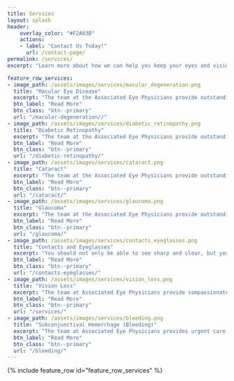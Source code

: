 ```yaml
---
title: Services
layout: splash
header:
    overlay_color: "#F2A83B"
    actions:
    - label: "Contact Us Today!"
      url: /contact-page/
permalink: /services/
excerpt: "Learn more about how we can help you keep your eyes and vision healthy"

feature_row_services:
- image_path: /assets/images/services/macular_degeneration.png
  title: "Macular Eye Disease"
  excerpt: "The team at the Associated Eye Physicians provide outstanding care for the diagnosis and treatment of Macular Degeneration."
  btn_label: "Read More"
  btn_class: "btn--primary" 
  url: "/macular-degeneration//"
- image_path: /assets/images/services/diabetic_retinopathy.png
  title: "Diabetic Retinopathy"
  excerpt: "The team at the Associated Eye Physicians provide outstanding care for the diagnosis and treatment of Diabetic Retinopathy."
  btn_label: "Read More"
  btn_class: "btn--primary" 
  url: "/diabetic-retinopathy/"
- image_path: /assets/images/services/cataract.png
  title: "Cataract"
  excerpt: "The team at the Associated Eye Physicians provide outstanding care for the diagnosis and treatment of Cataracts."
  btn_label: "Read More"
  btn_class: "btn--primary" 
  url: "/cataract/"
- image_path: /assets/images/services/glaucoma.png
  title: "Glaucoma"
  excerpt: "The team at the Associated Eye Physicians provide outstanding care for the diagnosis and treatment of Glaucoma."
  btn_label: "Read More"
  btn_class: "btn--primary" 
  url: "/glaucoma/"
- image_path: /assets/images/services/contacts_eyeglasses.png
  title: "Contacts and Eyeglasses"
  excerpt: "You should not only be able to see sharp and clear, but your eyewear should complement your face and style."
  btn_label: "Read More"
  btn_class: "btn--primary" 
  url: "/contacts-eyeglasses/"
- image_path: /assets/images/services/vision_loss.png
  title: "Vision Loss"
  excerpt: "The team at Associated Eye Physicians provide compassionate care for all types of vision loss, floaters, and eye diseases."
  btn_label: "Read More"
  btn_class: "btn--primary" 
  url: "/services/"
- image_path: /assets/images/services/bleeding.png
  title: "Subconjunctival Hemorrhage (Bleeding)"
  excerpt: "The team at Associated Eye Physicians provides urgent care for subconjunctival hemorrhage."
  btn_label: "Read More"
  btn_class: "btn--primary" 
  url: "/bleeding/"
---
```


<div class="services">
    {% include feature_row id="feature_row_services" %}
</div>


